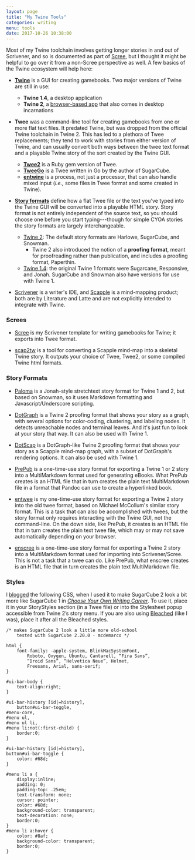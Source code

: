 ```yaml
---
layout: page
title: "My Twine Tools"
categories: writing
menu: tools
date: 2017-10-26 10:38:00
---
```

Most of my Twine toolchain involves getting longer stories in and out of Scrivener, and so is documented as part of [Scree](/tools/scree/), but I thought it might be helpful to go over it from a non-Scree perspective as well.  A few basics of the Twine ecosystem will help here:

* [**Twine**](https://twinery.org/) is a GUI for creating gamebooks.  Two major versions of Twine are still in use:
  * **Twine 1.4**, a desktop application
  * **Twine 2**, a [browser-based app](https://twinery.org/2/) that also comes in desktop incarnations

* **Twee** was a command-line tool for creating gamebooks from one or more flat text files.  It predated Twine, but was dropped from the official Twine toolchain in Twine 2.  This has led to a plethora of Twee replacements; they tend to work with stories from either version of Twine, and can usually convert both ways between the twee text format and a playable Twine story of the sort created by the Twine GUI.
  * [**Twee2**](https://dan-q.github.io/twee2/) is a Ruby gem version of Twee.
  * [**TweeGo**](http://www.motoslave.net/tweego/) is a Twee written in Go by the author of SugarCube.
  * [**entwine**](https://github.com/klembot/grunt-entwine-quickstart) is a process, not just a processor, that can also handle mixed input (*i.e.,* some files in Twee format and some created in Twine).

* **[Story formats](/tools/twine/catalog/)** define how a flat Twee file or the text you've typed into the Twine GUI will be converted into a playable HTML story.  Story format is not entirely independent of the source text, so you should choose one before you start typing---though for simple CYOA stories the story formats are largely interchangeable.
  * [Twine 2](https://twinery.org/wiki/twine2:how_to_choose_a_story_format): The default story formats are Harlowe, SugarCube, and Snowman.
	* Twine 2 also introduced the notion of a **proofing format**, meant for proofreading rather than publication, and includes a proofing format, Paperthin.
  * [Twine 1.4](https://twinery.org/wiki/story_format): the original Twine 1 formats were Sugarcane, Responsive, and Jonah.  SugarCube and Snowman also have versions for use with Twine 1.

* [Scrivener](https://www.literatureandlatte.com/scrivener/overview) is a writer's IDE, and [Scapple](https://www.literatureandlatte.com/scapple/overview) is a mind-mapping product; both are by Literature and Latte and are not explicitly intended to integrate with Twine.

### Screes

* [Scree](/tools/scree/) is my Scrivener template for writing gamebooks for Twine; it exports into Twee format.

* [scap2tw](/tools/scree/dotscap/scap2tw/) is a tool for converting a Scapple mind-map into a skeletal Twine story.  It outputs your choice of Twee, Twee2, or some compiled Twine html formats.

### Story Formats

* [Paloma](/tools/scree/paloma/) is a Jonah-style stretchtext story format for Twine 1 and 2, but based on Snowman, so it uses Markdown formatting and Javascript/Underscore scripting.

* [DotGraph](/tools/scree/dotgraph/) is a Twine 2 proofing format that shows your story as a graph, with several options for color-coding, clustering, and labeling nodes.  It detects unreachable nodes and terminal leaves.  And it's just fun to look at your story that way.  It can also be used with Twine 1.

* [DotScap](/tools/scree/dotscap/) is a DotGraph-like Twine 2 proofing format that shows your story as a Scapple mind-map graph, with a subset of DotGraph's rendering options.  It can also be used with Twine 1.

* [PrePub](/tools/scree/prepub/) is a one-time-use story format for exporting a Twine 1 or 2 story into a MultiMarkdown format used for generating eBooks.  What PrePub creates is an HTML file that in turn creates the plain text MultiMarkdown file in a format that Pandoc can use to create a hyperlinked book.

* [entwee](/tools/entwee/) is my one-time-use story format for exporting a Twine 2 story into the old twee format, based on Michael McCollum's similar story format.  This is a task that can also be accomplished with twees, but the story format only requires interacting with the Twine GUI, not the command-line.  On the down side, like PrePub, it creates is an HTML file that in turn creates the plain text twee file, which may or may not save automatically depending on your browser.

* [enscree](/tools/scree/enscree/) is a one-time-use story format for exporting a Twine 2 story into a MultiMarkdown format used for importing into Scrivener/Scree.  This is not a task that a twee can do.  Like PrePub, what enscree creates is an HTML file that in turn creates the plain text MultiMarkdown file.

### Styles

I [blogged](/blog/2017/10/17/choose-your-own-writing-career/) the following CSS, when I used it to make SugarCube 2 look a bit more like SugarCube 1 in [*Choose Your Own Writing Career*](/fiction/writer.html).  To use it, place it in your StoryStyles section (in a Twee file) or into the Stylesheet popup accessible from Twine 2’s story menu.  If you are also using [Bleached](http://www.motoslave.net/sugarcube/2/#downloads) (like I was), place it after all the Bleached styles.


	/* makes SugarCube 2 look a little more old-school 
   		tested with SugarCube 2.20.0 - mcdemarco */

	html {
		font-family: -apple-system, BlinkMacSystemFont,
			Roboto, Oxygen, Ubuntu, Cantarell, “Fira Sans”,
			“Droid Sans”, “Helvetica Neue”, Helmet,
			Freesans, Arial, sans-serif;
	}

	#ui-bar-body {
		text-align:right;
	}

	#ui-bar-history [id|=history], 
		button#ui-bar-toggle,
	#menu-core,
	#menu ul,
	#menu ul li,
	#menu li:not(:first-child) {
		border:0;
	}

	#ui-bar-history [id|=history], 
	button#ui-bar-toggle {
		color: #68d;
	}

	#menu li a {
		display:inline;
	    padding: 0;
		padding-top: .25em;
		text-transform: none;
		cursor: pointer;
		color: #68d;
		background-color: transparent;
		text-decoration: none;
		border:0;
	}
	#menu li a:hover {
		color: #8af;
		background-color: transparent;
		border:0;
	}


